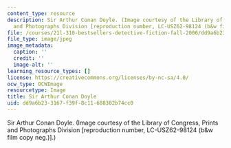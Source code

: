 ```yaml
---
content_type: resource
description: Sir Arthur Conan Doyle. (Image courtesy of the Library of Congress, Prints
  and Photographs Division [reproduction number, LC-USZ62-98124 (b&w film copy neg.)].)
file: /courses/21l-310-bestsellers-detective-fiction-fall-2006/dd9a6b233167f39f8c11688302b74cc0_chp_arthurconand.jpg
file_type: image/jpeg
image_metadata:
  caption: ''
  credit: ''
  image-alt: ''
learning_resource_types: []
license: https://creativecommons.org/licenses/by-nc-sa/4.0/
ocw_type: OCWImage
resourcetype: Image
title: Sir Arthur Conan Doyle
uid: dd9a6b23-3167-f39f-8c11-688302b74cc0
---
```

Sir Arthur Conan Doyle. (Image courtesy of the Library of Congress, Prints and Photographs Division [reproduction number, LC-USZ62-98124 (b&w film copy neg.)].)
